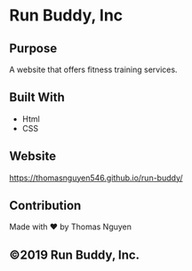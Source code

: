 # Run Buddy, Inc

## Purpose
A website that offers fitness training services.

## Built With
* Html
* CSS

## Website 
https://thomasnguyen546.github.io/run-buddy/

## Contribution
Made with ❤️ by Thomas Nguyen

##  ©️2019 Run Buddy, Inc.
